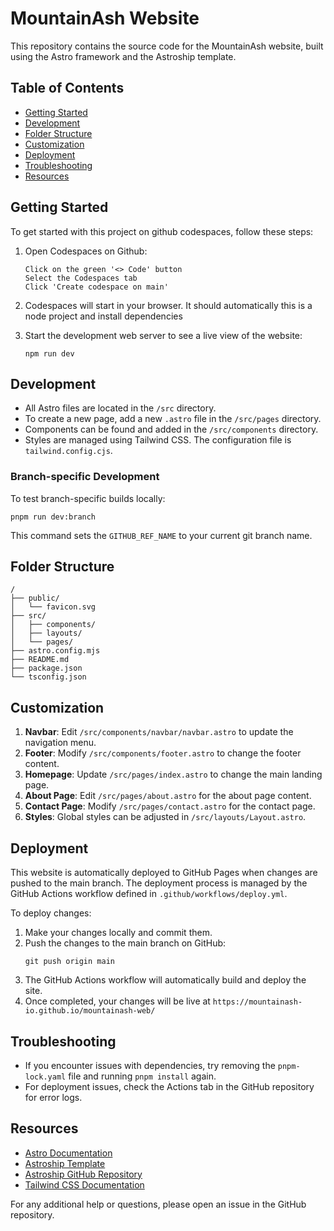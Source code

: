 # MountainAsh Website

This repository contains the source code for the MountainAsh website, built using the Astro framework and the Astroship template.

## Table of Contents

- [Getting Started](#getting-started)
- [Development](#development)
- [Folder Structure](#folder-structure)
- [Customization](#customization)
- [Deployment](#deployment)
- [Troubleshooting](#troubleshooting)
- [Resources](#resources)

## Getting Started

To get started with this project on github codespaces, follow these steps:

1. Open Codespaces on Github:
   ```
   Click on the green '<> Code' button
   Select the Codespaces tab
   Click 'Create codespace on main'
   ```

2. Codespaces will start in your browser.
It should automatically this is a node project and install dependencies

3. Start the development web server to see a live view of the website:
   ```
   npm run dev
   ```


## Development

- All Astro files are located in the `/src` directory.
- To create a new page, add a new `.astro` file in the `/src/pages` directory.
- Components can be found and added in the `/src/components` directory.
- Styles are managed using Tailwind CSS. The configuration file is `tailwind.config.cjs`.

### Branch-specific Development

To test branch-specific builds locally:

```
pnpm run dev:branch
```

This command sets the `GITHUB_REF_NAME` to your current git branch name.

## Folder Structure

```
/
├── public/
│   └── favicon.svg
├── src/
│   ├── components/
│   ├── layouts/
│   └── pages/
├── astro.config.mjs
├── README.md
├── package.json
└── tsconfig.json
```

## Customization

1. **Navbar**: Edit `/src/components/navbar/navbar.astro` to update the navigation menu.
2. **Footer**: Modify `/src/components/footer.astro` to change the footer content.
3. **Homepage**: Update `/src/pages/index.astro` to change the main landing page.
4. **About Page**: Edit `/src/pages/about.astro` for the about page content.
5. **Contact Page**: Modify `/src/pages/contact.astro` for the contact page.
6. **Styles**: Global styles can be adjusted in `/src/layouts/Layout.astro`.

## Deployment

This website is automatically deployed to GitHub Pages when changes are pushed to the main branch. The deployment process is managed by the GitHub Actions workflow defined in `.github/workflows/deploy.yml`.

To deploy changes:

1. Make your changes locally and commit them.
2. Push the changes to the main branch on GitHub:
   ```
   git push origin main
   ```
3. The GitHub Actions workflow will automatically build and deploy the site.
4. Once completed, your changes will be live at `https://mountainash-io.github.io/mountainash-web/`

## Troubleshooting

- If you encounter issues with dependencies, try removing the `pnpm-lock.yaml` file and running `pnpm install` again.
- For deployment issues, check the Actions tab in the GitHub repository for error logs.

## Resources

- [Astro Documentation](https://docs.astro.build/en/getting-started/)
- [Astroship Template](https://astroship.web3templates.com/)
- [Astroship GitHub Repository](https://github.com/surjithctly/astroship)
- [Tailwind CSS Documentation](https://tailwindcss.com/docs)

For any additional help or questions, please open an issue in the GitHub repository.